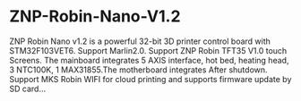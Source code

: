 # ZNP-Robin-Nano-V1.2
ZNP Robin Nano v1.2 is a powerful 32-bit 3D printer control board with STM32F103VET6. Support Marlin2.0. Support ZNP Robin TFT35 V1.0 touch Screens. The mainboard integrates 5 AXIS interface, hot bed, heating head, 3 NTC100K, 1 MAX31855.The motherboard integrates After shutdown. Support MKS Robin WIFI for cloud printing and supports firmware update by SD card…
